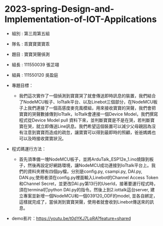 # 2023-spring-Design-and-Implementation-of-IOT-Appilcations

- 組別 : 第三周第五組
- 隊名 : 乖寶寶寶寶乖
- 題目 : 寶寶哭聲偵測

- 組長 :  111550039 張芷翊
- 組員 :  111550120 吳盈庭

- 專題目標：
	- 我們這次實作了一個偵測到寶寶哭了就會傳送即時訊息的裝置，我們結合了NodeMCU板子、IoTtalk平台、以及Linebot三個部分，在NodeMCU板子上我們連接了一個高感度麥克風模組，用來接收寶寶的哭聲，我們會把寶寶的哭聲數據傳到IoTtalk，IoTtalk會連接一個Device Model，我們撰寫程式從Device Model pull 資料下來，並判斷寶寶是不是在哭，若判斷寶寶在哭，就立即傳送Line訊息。我們希望這個裝置可以減少父母親因為沒有注意到寶寶而造成的疏忽，讓寶寶可以得到最即時的照顧，爸爸媽媽也可以及時接收寶寶狀況。

- 程式碼運行方法：
	- 首先須準備一塊NodeMCU板子，並將ArduTalk_ESP12e_1.ino燒錄到板子，然後再設定好網路環境，讓NodeMCU成功連接到IoTtalk平台上。我們的資料夾裡有四個py檔，分別是config.py, csampi.py, DAI.py, DAN.py,使用者須在config.py裡面輸入Linebot的Channel Access Token 和Channel Secret，並更改DAI.py第13行的UserId，接著要運行程式時，須在terminal打python DAI.py的指令。然後上到2.iottalk這台server, 建立專案並新增一個NodeMCU和一個039120_ODF的model, 並各自綁定，這樣就完成了，當偵測到寶寶哭聲，使用者就會收到Linebot傳送來的訊息。

- demo影片：https://youtu.be/t0dYKJ7LpRA?feature=shared
